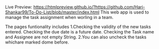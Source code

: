 Live Preview: https://htmlpreview.github.io/?https://github.com/Hari-Shankar99/To-Do-List/blob/master/index.html
This web app is used to manage the task assignment when worling in a team.

The pages funtionality includes
1.Checking the validity of the new tasks entered.
    Checking the due date is a future date.
    Checking the Task name and Assignee are not empty String.
2.You can also uncheck the tasks whichare marked dome before.
